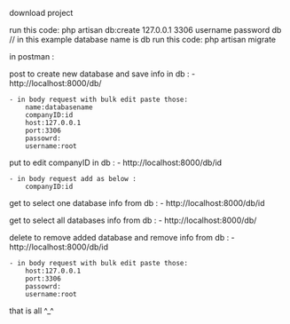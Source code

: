 download project 

run this code: php artisan db:create 127.0.0.1 3306 username password db        // in this example database name is db
run this code: php artisan migrate  

in postman :

post to create new database and save info in db : 
	- http://localhost:8000/db/ 

	- in body request with bulk edit paste those:
		name:databasename
		companyID:id
		host:127.0.0.1
		port:3306
		passowrd:
		username:root

put to edit companyID in db : 
	- http://localhost:8000/db/id 

	- in body request add as below :
		companyID:id
		
get to select one database info from db : 
	- http://localhost:8000/db/id 

get to select all databases info from db : 
	- http://localhost:8000/db/

delete to remove added database and remove info from db : 
	- http://localhost:8000/db/id

	- in body request with bulk edit paste those:
		host:127.0.0.1
		port:3306
		passowrd:
		username:root


that is all ^_^

